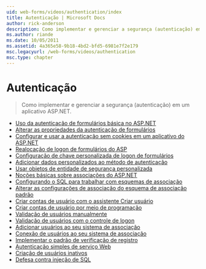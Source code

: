 ```yaml
---
uid: web-forms/videos/authentication/index
title: Autenticação | Microsoft Docs
author: rick-anderson
description: Como implementar e gerenciar a segurança (autenticação) em um aplicativo ASP.NET.
ms.author: riande
ms.date: 10/05/2011
ms.assetid: 4a365e58-9b18-4bd2-bfd5-6981e7f2e179
msc.legacyurl: /web-forms/videos/authentication
msc.type: chapter
---
```

<a name="authentication"></a>Autenticação
====================
> Como implementar e gerenciar a segurança (autenticação) em um aplicativo ASP.NET.


- [Uso da autenticação de formulários básica no ASP.NET](using-basic-forms-authentication-in-aspnet.md)
- [Alterar as propriedades da autenticação de formulários](how-to-change-the-forms-authentication-properties.md)
- [Configurar e usar a autenticação sem cookies em um aplicativo do ASP.NET](how-to-setup-and-use-cookie-less-authentication-in-an-aspnet-application.md)
- [Realocação de logon de formulários do ASP](asp-forms-login-relocation.md)
- [Configuração de chave personalizada de logon de formulários](forms-login-custom-key-configuration.md)
- [Adicionar dados personalizados ao método de autenticação](add-custom-data-to-the-authentication-method.md)
- [Usar objetos de entidade de segurança personalizada](use-custom-principal-objects.md)
- [Noções básicas sobre associações do ASP.NET](understanding-aspnet-memberships.md)
- [Configurando o SQL para trabalhar com esquemas de associação](configuring-sql-to-work-with-membership-schemas.md)
- [Alterar as configurações de associação do esquema de associação padrão](changing-membership-settings-in-the-default-membership-schema.md)
- [Criar contas de usuário com o assistente Criar usuário](creating-user-accounts-with-the-create-user-wizard.md)
- [Criar contas de usuário por meio de programação](creating-user-accounts-programmatically.md)
- [Validação de usuários manualmente](validating-users-manually.md)
- [Validação de usuários com o controle de logon](validating-users-with-the-login-control.md)
- [Adicionar usuários ao seu sistema de associação](adding-users-to-your-membership-system.md)
- [Conexão de usuários ao seu sistema de associação](logging-users-into-your-membership-system.md)
- [Implementar o padrão de verificação de registro](implement-the-registration-verification-pattern.md)
- [Autenticação simples de serviço Web](simple-web-service-authentication.md)
- [Criação de usuários inativos](creating-inactive-users.md)
- [Defesa contra injeção de SQL](sql-injection-defense.md)
